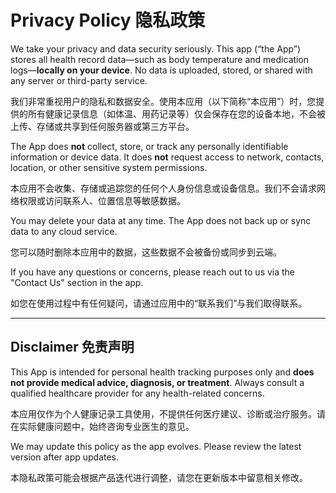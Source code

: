 # Privacy Policy 隐私政策

We take your privacy and data security seriously. This app (“the App”) stores all health record data—such as body temperature and medication logs—**locally on your device**. No data is uploaded, stored, or shared with any server or third-party service.

我们非常重视用户的隐私和数据安全。使用本应用（以下简称“本应用”）时，您提供的所有健康记录信息（如体温、用药记录等）仅会保存在您的设备本地，不会被上传、存储或共享到任何服务器或第三方平台。

The App does **not** collect, store, or track any personally identifiable information or device data. It does **not** request access to network, contacts, location, or other sensitive system permissions.

本应用不会收集、存储或追踪您的任何个人身份信息或设备信息。我们不会请求网络权限或访问联系人、位置信息等敏感数据。

You may delete your data at any time. The App does not back up or sync data to any cloud service.

您可以随时删除本应用中的数据，这些数据不会被备份或同步到云端。

If you have any questions or concerns, please reach out to us via the "Contact Us" section in the app.

如您在使用过程中有任何疑问，请通过应用中的“联系我们”与我们取得联系。

---

## Disclaimer 免责声明

This App is intended for personal health tracking purposes only and **does not provide medical advice, diagnosis, or treatment**. Always consult a qualified healthcare provider for any health-related concerns.

本应用仅作为个人健康记录工具使用，不提供任何医疗建议、诊断或治疗服务。请在实际健康问题中，始终咨询专业医生的意见。

We may update this policy as the app evolves. Please review the latest version after app updates.

本隐私政策可能会根据产品迭代进行调整，请您在更新版本中留意相关修改。
